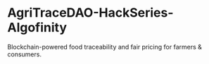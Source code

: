 # AgriTraceDAO-HackSeries-Algofinity
Blockchain-powered food traceability and fair pricing for farmers &amp; consumers.
